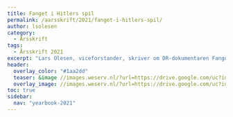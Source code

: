```yaml
---
title: Fanget i Hitlers spil
permalink: /aarsskrift/2021/fanget-i-hitlers-spil/
author: lsolesen
category:
  - Årsskrift
tags:
  - Årsskrift 2021
excerpt: "Lars Olesen, viceforstander, skriver om DR-dokumentaren Fanget ."
header:
  overlay_color: "#1aa2dd"
  teaser: &image //images.weserv.nl/?url=https://drive.google.com/uc?id=1kelR1tTkENy6Ty8rcCT7k4jtKy6u85wK&w=300
  overlay_image: //images.weserv.nl/?url=https://drive.google.com/uc?id=1kelR1tTkENy6Ty8rcCT7k4jtKy6u85wK&w=2000
toc: true
sidebar:
  nav: "yearbook-2021"
---
```

